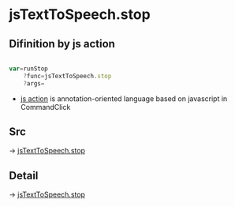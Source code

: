 # jsTextToSpeech.stop

## Difinition by js action

```js.js

var=runStop
	?func=jsTextToSpeech.stop
	?args=

```

- [js action](#) is annotation-oriented language based on javascript in CommandClick

## Src

-> [jsTextToSpeech.stop](https://github.com/puutaro/CommandClick/blob/master/app/src/main/java/com/puutaro/commandclick/fragment_lib/terminal_fragment/js_interface/JsTextToSpeech.kt#L44)

## Detail

-> [jsTextToSpeech.stop](https://github.com/puutaro/CommandClick/blob/master/md/developer/js_interface/details/JsTextToSpeech/stop.md)
